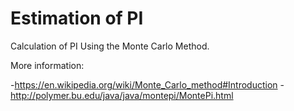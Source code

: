 # Estimation of PI
Calculation of PI Using the Monte Carlo Method.

More information:

-https://en.wikipedia.org/wiki/Monte_Carlo_method#Introduction
-http://polymer.bu.edu/java/java/montepi/MontePi.html
